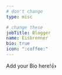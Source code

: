 ```yaml
---
# don't change
type: misc

# change these
jobTitle: Blogger
name: Eisbrenner
bio: true
icon: ":coffee:"
---
```


Add your Bio here!:+1: